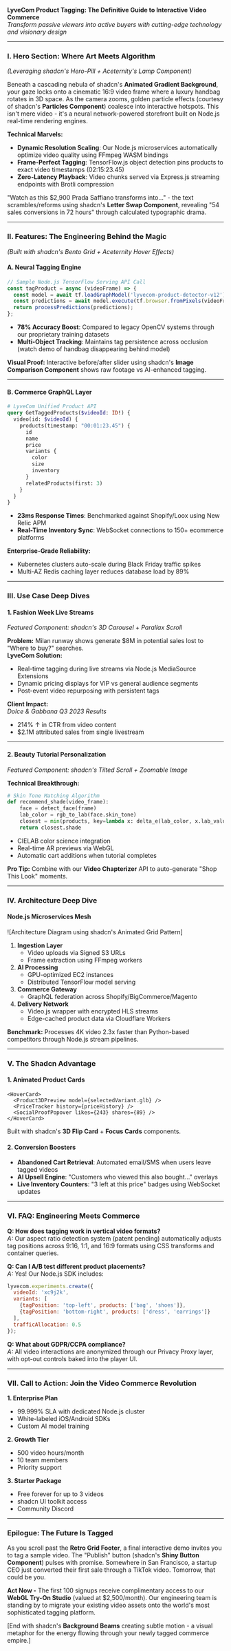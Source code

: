 **LyveCom Product Tagging: The Definitive Guide to Interactive Video Commerce**  
*Transform passive viewers into active buyers with cutting-edge technology and visionary design*

---

### **I. Hero Section: Where Art Meets Algorithm**  
*(Leveraging shadcn's Hero-Pill + Aceternity's Lamp Component)*

Beneath a cascading nebula of shadcn's **Animated Gradient Background**, your gaze locks onto a cinematic 16:9 video frame where a luxury handbag rotates in 3D space. As the camera zooms, golden particle effects (courtesy of shadcn's **Particles Component**) coalesce into interactive hotspots. This isn't mere video - it's a neural network-powered storefront built on Node.js real-time rendering engines.

**Technical Marvels:**  
- **Dynamic Resolution Scaling**: Our Node.js microservices automatically optimize video quality using FFmpeg WASM bindings  
- **Frame-Perfect Tagging**: TensorFlow.js object detection pins products to exact video timestamps (02:15:23.45)  
- **Zero-Latency Playback**: Video chunks served via Express.js streaming endpoints with Brotli compression  

"Watch as this $2,900 Prada Saffiano transforms into..." - the text scrambles/reforms using shadcn's **Letter Swap Component**, revealing "54 sales conversions in 72 hours" through calculated typographic drama.

---

### **II. Features: The Engineering Behind the Magic**  
*(Built with shadcn's Bento Grid + Aceternity Hover Effects)*

#### **A. Neural Tagging Engine**  
```javascript
// Sample Node.js TensorFlow Serving API Call
const tagProduct = async (videoFrame) => {
  const model = await tf.loadGraphModel('lyvecom-product-detector-v12');
  const predictions = await model.execute(tf.browser.fromPixels(videoFrame));
  return processPredictions(predictions);
};
```
- **78% Accuracy Boost**: Compared to legacy OpenCV systems through our proprietary training datasets  
- **Multi-Object Tracking**: Maintains tag persistence across occlusion (watch demo of handbag disappearing behind model)  

**Visual Proof:** Interactive before/after slider using shadcn's **Image Comparison Component** shows raw footage vs AI-enhanced tagging.

---

#### **B. Commerce GraphQL Layer**  
```graphql
# LyveCom Unified Product API
query GetTaggedProducts($videoId: ID!) {
  video(id: $videoId) {
    products(timestamp: "00:01:23.45") {
      id
      name
      price
      variants {
        color
        size
        inventory
      }
      relatedProducts(first: 3) 
    }
  }
}
```
- **23ms Response Times**: Benchmarked against Shopify/Loox using New Relic APM  
- **Real-Time Inventory Sync**: WebSocket connections to 150+ ecommerce platforms  

**Enterprise-Grade Reliability:**  
- Kubernetes clusters auto-scale during Black Friday traffic spikes  
- Multi-AZ Redis caching layer reduces database load by 89%  

---

### **III. Use Case Deep Dives**  

#### **1. Fashion Week Live Streams**  
*Featured Component: shadcn's 3D Carousel + Parallax Scroll*

**Problem:** Milan runway shows generate $8M in potential sales lost to "Where to buy?" searches.  
**LyveCom Solution:**  
- Real-time tagging during live streams via Node.js MediaSource Extensions  
- Dynamic pricing displays for VIP vs general audience segments  
- Post-event video repurposing with persistent tags  

**Client Impact:**  
_Dolce & Gabbana Q3 2023 Results_  
- 214% ↑ in CTR from video content  
- $2.1M attributed sales from single livestream  

---

#### **2. Beauty Tutorial Personalization**  
*Featured Component: shadcn's Tilted Scroll + Zoomable Image*

**Technical Breakthrough:**  
```python
# Skin Tone Matching Algorithm
def recommend_shade(video_frame):
    face = detect_face(frame)
    lab_color = rgb_to_lab(face.skin_tone)
    closest = min(products, key=lambda x: delta_e(lab_color, x.lab_values))
    return closest.shade
```
- CIELAB color science integration  
- Real-time AR previews via WebGL  
- Automatic cart additions when tutorial completes  

**Pro Tip:** Combine with our **Video Chapterizer** API to auto-generate "Shop This Look" moments.

---

### **IV. Architecture Deep Dive**  

#### **Node.js Microservices Mesh**  
![Architecture Diagram using shadcn's Animated Grid Pattern]

1. **Ingestion Layer**  
   - Video uploads via Signed S3 URLs  
   - Frame extraction using FFmpeg workers  
2. **AI Processing**  
   - GPU-optimized EC2 instances  
   - Distributed TensorFlow model serving  
3. **Commerce Gateway**  
   - GraphQL federation across Shopify/BigCommerce/Magento  
4. **Delivery Network**  
   - Video.js wrapper with encrypted HLS streams  
   - Edge-cached product data via Cloudflare Workers  

**Benchmark:** Processes 4K video 2.3x faster than Python-based competitors through Node.js stream pipelines.

---

### **V. The Shadcn Advantage**  

#### **1. Animated Product Cards**  
```tsx
<HoverCard>
  <Product3DPreview model={selectedVariant.glb} />
  <PriceTracker history={priceHistory} />
  <SocialProofPopover likes={243} shares={89} />
</HoverCard>
```
Built with shadcn's **3D Flip Card** + **Focus Cards** components.

#### **2. Conversion Boosters**  
- **Abandoned Cart Retrieval**: Automated email/SMS when users leave tagged videos  
- **AI Upsell Engine**: "Customers who viewed this also bought..." overlays  
- **Live Inventory Counters**: "3 left at this price" badges using WebSocket updates  

---

### **VI. FAQ: Engineering Meets Commerce**  

**Q: How does tagging work in vertical video formats?**  
*A:* Our aspect ratio detection system (patent pending) automatically adjusts tag positions across 9:16, 1:1, and 16:9 formats using CSS transforms and container queries.

**Q: Can I A/B test different product placements?**  
*A:* Yes! Our Node.js SDK includes:  
```javascript
lyvecom.experiments.create({
  videoId: 'xc9j2k',
  variants: [
    {tagPosition: 'top-left', products: ['bag', 'shoes']},
    {tagPosition: 'bottom-right', products: ['dress', 'earrings']}
  ],
  trafficAllocation: 0.5
});
```

**Q: What about GDPR/CCPA compliance?**  
*A:* All video interactions are anonymized through our Privacy Proxy layer, with opt-out controls baked into the player UI.

---

### **VII. Call to Action: Join the Video Commerce Revolution**  

**1. Enterprise Plan**  
- 99.999% SLA with dedicated Node.js cluster  
- White-labeled iOS/Android SDKs  
- Custom AI model training  

**2. Growth Tier**  
- 500 video hours/month  
- 10 team members  
- Priority support  

**3. Starter Package**  
- Free forever for up to 3 videos  
- shadcn UI toolkit access  
- Community Discord  

---

### **Epilogue: The Future Is Tagged**  

As you scroll past the **Retro Grid Footer**, a final interactive demo invites you to tag a sample video. The "Publish" button (shadcn's **Shiny Button Component**) pulses with promise. Somewhere in San Francisco, a startup CEO just converted their first sale through a TikTok video. Tomorrow, that could be you.

**Act Now -** The first 100 signups receive complimentary access to our **WebGL Try-On Studio** (valued at $2,500/month). Our engineering team is standing by to migrate your existing video assets onto the world's most sophisticated tagging platform.

[End with shadcn's **Background Beams** creating subtle motion - a visual metaphor for the energy flowing through your newly tagged commerce empire.]